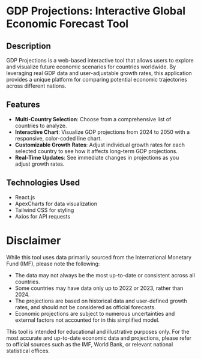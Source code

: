 # GDP Projections: Interactive Global Economic Forecast Tool

## Description

GDP Projections is a web-based interactive tool that allows users to explore and visualize future economic scenarios for countries worldwide. By leveraging real GDP data and user-adjustable growth rates, this application provides a unique platform for comparing potential economic trajectories across different nations.


## Features

- **Multi-Country Selection**: Choose from a comprehensive list of countries to analyze.
- **Interactive Chart**: Visualize GDP projections from 2024 to 2050 with a responsive, color-coded line chart.
- **Customizable Growth Rates**: Adjust individual growth rates for each selected country to see how it affects long-term GDP projections.
- **Real-Time Updates**: See immediate changes in projections as you adjust growth rates.

## Technologies Used

- React.js
- ApexCharts for data visualization
- Tailwind CSS for styling
- Axios for API requests



# Disclaimer

While this tool uses data primarily sourced from the International Monetary Fund (IMF), please note the following:

- The data may not always be the most up-to-date or consistent across all countries.
- Some countries may have data only up to 2022 or 2023, rather than 2024.
- The projections are based on historical data and user-defined growth rates, and should not be considered as official forecasts.
- Economic projections are subject to numerous uncertainties and external factors not accounted for in this simplified model.

This tool is intended for educational and illustrative purposes only. For the most accurate and up-to-date economic data and projections, please refer to official sources such as the IMF, World Bank, or relevant national statistical offices.
